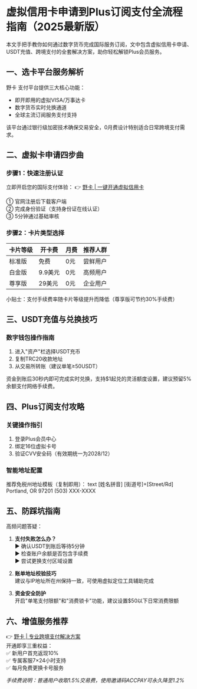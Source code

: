 # 虚拟信用卡申请到Plus订阅支付全流程指南（2025最新版）

本文手把手教你如何通过数字货币完成国际服务订阅，文中包含虚拟信用卡申请、USDT充值、跨境支付的全套解决方案，助你轻松解锁Plus会员服务。



## 一、选卡平台服务解析
野卡 支付平台提供三大核心功能：
- 即开即用的虚拟VISA/万事达卡
- 数字货币实时兑换通道
- 全球主流订阅服务支付支持

该平台通过银行级加密技术确保交易安全，0月费设计特别适合日常跨境支付需求。

## 二、虚拟卡申请四步曲

### 步骤1：快速注册认证
立即开启您的国际支付体验：
👉 [野卡 | 一键开通虚拟信用卡](https://bbtdd.com/yeka)

① 官网注册后下载客户端  
② 完成身份验证（支持身份证在线认证）  
③ 5分钟通过基础审核

### 步骤2：卡片类型选择
| 卡片等级 | 开卡费 | 月费 | 推荐人群 |
|---------|--------|------|----------|
| 标准版  | 免费   | 0元  | 尝鲜用户 |
| 白金版  | 9.9美元 | 0元  | 高频用户 |
| 尊享版  | 29美元  | 0元  | 企业用户 |

小贴士：支付手续费率随卡片等级提升而降低（尊享版可节约30%手续费）

## 三、USDT充值与兑换技巧
### 数字钱包操作指南
1. 进入"资产"栏选择USDT充币
2. 复制TRC20收款地址
3. 从交易所转账（建议单笔≥50USDT）

资金到账后30秒内即可完成实时兑换，支持$1起兑的灵活额度设置，建议预留5%余额支付网络手续费。

## 四、Plus订阅支付攻略
### 关键操作指引
1. 登录Plus会员中心
2. 绑定16位虚拟卡号
3. 验证CVV安全码（有效期统一为2028/12）

### 智能地址配置
推荐免税州地址模板（复制即用）：
text
[姓名拼音]
[街道号]+[Street/Rd]
Portland, OR 97201
(503) XXX-XXXX


## 五、防踩坑指南
高频问题答疑：
1. **支付失败怎么办？**  
▶ 确认USDT到账后等待5分钟  
▶ 检查账户余额是否包含手续费  
▶ 尝试更换支付区域设置

2. **账单地址校验技巧**  
建议与IP地址所在州保持一致，可使用虚拟定位工具辅助完成

3. **资金安全防护**  
开启"单笔支付限额"和"消费锁卡"功能，建议设置$50以下日常消费限额

## 六、增值服务推荐
👉 [野卡 | 专业跨境支付解决方案](https://bbtdd.com/yeka)  
开通即享三重权益：  
✅ 新用户首充返现10%  
✅ 专属客服7×24小时支持  
✅ 每月免费更换卡号服务

*手续费说明：普通用户收取1.5%交易费，使用邀请码ACCPAY可永久降至1.2%*